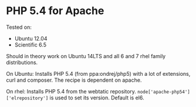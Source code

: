 # PHP 5.4 for Apache

Tested on:

* Ubuntu  12.04
* Scientific 6.5

Should in theory work on Ubuntu 14LTS and all 6 and 7 rhel family distributions.

On Ubuntu:
Installs PHP 5.4 (from ppa:ondrej/php5) with a lot of extensions, curl and composer.  The recipe is dependent on apache.

On rhel:
Installs PHP 5.4 from the webtatic repository. `node['apache-php54']['elrepository']` is used to set its version. Default is el6.
